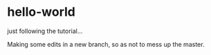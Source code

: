 # hello-world
just following the tutorial...

Making some edits in a new branch, so as not to mess up the master.
